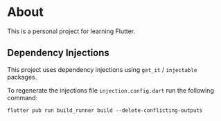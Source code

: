 # About

This is a personal project for learning Flutter.

## Dependency Injections

This project uses dependency injections using `get_it` / `injectable` packages.

To regenerate the injections file `injection.config.dart` run the following command:

```cli
flutter pub run build_runner build --delete-conflicting-outputs
```
